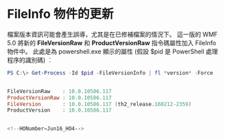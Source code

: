 # FileInfo 物件的更新
檔案版本資訊可能會產生誤導，尤其是在已修補檔案的情況下。 這一版的 WMF 5.0 將新的 **FileVersionRaw** 和 **ProductVersionRaw** 指令碼屬性加入 FileInfo 物件中。 此處是為 powershell.exe 顯示的屬性 (假設 $pid 是 PowerShell 處理程序的識別碼) ︰

```powershell
PS C:\> Get-Process -Id $pid -FileVersionInfo | fl *version* -Force


FileVersionRaw    : 10.0.10586.117
ProductVersionRaw : 10.0.10586.117
FileVersion       : 10.0.10586.117 (th2_release.160212-2359)
ProductVersion    : 10.0.10586.117


<!--HONumber=Jun16_HO4-->


